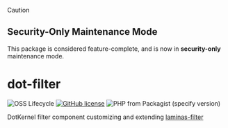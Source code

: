 > [!CAUTION]
> ## Security-Only Maintenance Mode
> 
> This package is considered feature-complete, and is now in **security-only** maintenance mode.

# dot-filter


![OSS Lifecycle](https://img.shields.io/osslifecycle/dotkernel/dot-filter)
[![GitHub license](https://img.shields.io/github/license/dotkernel/dot-filter)](https://github.com/dotkernel/dot-filter/blob/master/LICENSE.md)
![PHP from Packagist (specify version)](https://img.shields.io/packagist/php-v/dotkernel/dot-filter/2.9.0)

DotKernel filter component customizing and extending [laminas-filter](https://github.com/laminas/laminas-filter)
